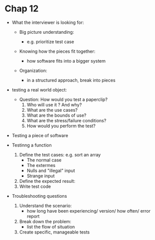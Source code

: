 Chap 12
===

- What the interviewer is looking for:
	- Big picture understanding: 
		- e.g. prioritize test case
	
	- Knowing how the pieces fit together: 
		- how software fits into a bigger system
		
	- Organization:
		- in a structured approach, break into pieces
		
- testing a real world object:
	- Question: How would you test a paperclip?
		1. Who will use it ? And why?
		2. What are the use cases?
		3. What are the bounds of use?
		4. What are the stress/failure conditions?
		5. How would you perform the test?
		
- Testing a piece of software
	
- Testinng a function
	1. Define the test cases: e.g. sort an array
		- The normal case
		- The extermes
		- Nulls and "illegal" input
		- Strange input
	2. Define the expected result:
	3. Write test code
	
- Troubleshooting questions
	1. Understand the scenario: 
		- how long have been experiencing/ version/ how often/ error report
	2. Break down the problem:
		- list the flow of situation
	3. Create specific, manageable tests
